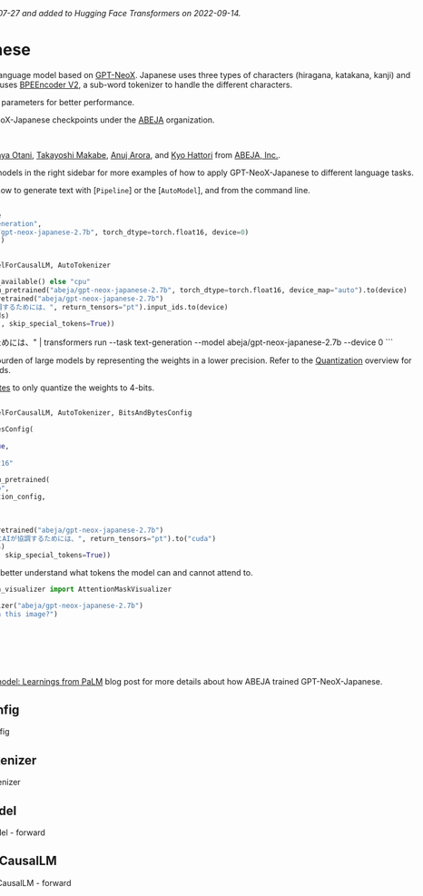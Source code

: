 <!--Copyright 2022 The HuggingFace Team. All rights reserved.

Licensed under the Apache License, Version 2.0 (the "License"); you may not use this file except in compliance with
the License. You may obtain a copy of the License at

http://www.apache.org/licenses/LICENSE-2.0

Unless required by applicable law or agreed to in writing, software distributed under the License is distributed on
an "AS IS" BASIS, WITHOUT WARRANTIES OR CONDITIONS OF ANY KIND, either express or implied. See the License for the
specific language governing permissions and limitations under the License.

⚠️ Note that this file is in Markdown but contain specific syntax for our doc-builder (similar to MDX) that may not be
rendered properly in your Markdown viewer.

-->
<div style="float: right;">
    <div class="flex flex-wrap space-x-1">
           <img alt="PyTorch" src="https://img.shields.io/badge/PyTorch-DE3412?style=flat&logo=pytorch&logoColorF=white">

    </div>
</div>

*This model was released on 2022-07-27 and added to Hugging Face Transformers on 2022-09-14.*

# GPT-NeoX-Japanese

GPT-NeoX-Japanese, a Japanese language model based on [GPT-NeoX](./gpt_neox).
Japanese uses three types of characters (hiragana, katakana, kanji) and has a huge vocabulary. This model uses [BPEEncoder V2](https://github.com/tanreinama/Japanese-BPEEncoder_V2), a sub-word tokenizer to handle the different characters.



The model also removes some bias parameters for better performance.

You can find all the original GPT-NeoX-Japanese checkpoints under the [ABEJA](https://huggingface.co/abeja/models?search=gpt-neo-x) organization.

> [!TIP]
> This model was contributed by [Shinya Otani](https://github.com/SO0529), [Takayoshi Makabe](https://github.com/spider-man-tm), [Anuj Arora](https://github.com/Anuj040), and [Kyo Hattori](https://github.com/go5paopao) from [ABEJA, Inc.](https://www.abejainc.com/).
>
> Click on the GPT-NeoX-Japanese models in the right sidebar for more examples of how to apply GPT-NeoX-Japanese to different language tasks.

The example below demonstrates how to generate text with [`Pipeline`] or the [`AutoModel`], and from the command line.

<hfoptions id="usage">
<hfoption id="Pipeline">

```py
import torch
from transformers import pipeline
pipeline = pipeline(task="text-generation", 
                    model="abeja/gpt-neox-japanese-2.7b", torch_dtype=torch.float16, device=0)
pipeline("人とAIが協調するためには、")
```

</hfoption>
<hfoption id="AutoModel">

```py
import torch  
from transformers import AutoModelForCausalLM, AutoTokenizer  

device = "cuda" if torch.cuda.is_available() else "cpu"  
model = AutoModelForCausalLM.from_pretrained("abeja/gpt-neox-japanese-2.7b", torch_dtype=torch.float16, device_map="auto").to(device)  
tokenizer = AutoTokenizer.from_pretrained("abeja/gpt-neox-japanese-2.7b")  
input_ids = tokenizer("人とAIが協調するためには、", return_tensors="pt").input_ids.to(device)  
outputs = model.generate(input_ids)  
print(tokenizer.decode(outputs[0], skip_special_tokens=True))  
```

</hfoption>
<hfoption id="transformers CLI">
```bash
echo -e "人とAIが協調するためには、" | transformers run --task text-generation --model abeja/gpt-neox-japanese-2.7b --device 0
```

</hfoption>
</hfoptions>

Quantization reduces the memory burden of large models by representing the weights in a lower precision. Refer to the [Quantization](../quantization/overview) overview for more available quantization backends.

The example below uses [bitsandbytes](../quantization/bitsandbytes) to only quantize the weights to 4-bits.

```py
import torch
from transformers import AutoModelForCausalLM, AutoTokenizer, BitsAndBytesConfig

quantization_config = BitsAndBytesConfig(
    load_in_4bit=True,
    bnb_4bit_use_double_quant=True,
    bnb_4bit_quant_type="nf4",
    bnb_4bit_compute_dtype="float16"
)
model = AutoModelForCausalLM.from_pretrained(
    "abeja/gpt-neox-japanese-2.7b",
    quantization_config=quantization_config,
    device_map="auto"
)

tokenizer = AutoTokenizer.from_pretrained("abeja/gpt-neox-japanese-2.7b")
input_ids = tokenizer.encode("人とAIが協調するためには、", return_tensors="pt").to("cuda")
output = model.generate(input_ids)
print(tokenizer.decode(output[0], skip_special_tokens=True))
```

Use the [AttentionMaskVisualizer](https://github.com/huggingface/transformers/blob/beb9b5b02246b9b7ee81ddf938f93f44cfeaad19/src/transformers/utils/attention_visualizer.py#L139) to better understand what tokens the model can and cannot attend to.

```py
from transformers.utils.attention_visualizer import AttentionMaskVisualizer

visualizer = AttentionMaskVisualizer("abeja/gpt-neox-japanese-2.7b")
visualizer("<img>What is shown in this image?")
```

<div class="flex justify-center">
    <img src="https://huggingface.co/datasets/huggingface/documentation-images/resolve/main/transformers/model_doc/gpt_neox_japanese-attn-mask.png"/>
</div>

## Resources
Refer to the [Training a better GPT model: Learnings from PaLM](https://medium.com/ml-abeja/training-a-better-gpt-2-93b157662ae4) blog post for more details about how ABEJA trained GPT-NeoX-Japanese.

## GPTNeoXJapaneseConfig

[[autodoc]] GPTNeoXJapaneseConfig

## GPTNeoXJapaneseTokenizer

[[autodoc]] GPTNeoXJapaneseTokenizer

## GPTNeoXJapaneseModel

[[autodoc]] GPTNeoXJapaneseModel
    - forward

## GPTNeoXJapaneseForCausalLM

[[autodoc]] GPTNeoXJapaneseForCausalLM
    - forward
